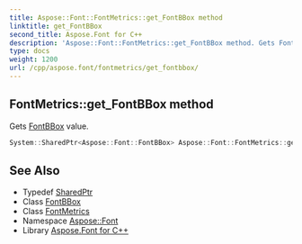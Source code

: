 ```yaml
---
title: Aspose::Font::FontMetrics::get_FontBBox method
linktitle: get_FontBBox
second_title: Aspose.Font for C++
description: 'Aspose::Font::FontMetrics::get_FontBBox method. Gets FontBBox value in C++.'
type: docs
weight: 1200
url: /cpp/aspose.font/fontmetrics/get_fontbbox/
---
```

## FontMetrics::get_FontBBox method


Gets [FontBBox](../../fontbbox/) value.

```cpp
System::SharedPtr<Aspose::Font::FontBBox> Aspose::Font::FontMetrics::get_FontBBox() override
```

## See Also

* Typedef [SharedPtr](../../../system/sharedptr/)
* Class [FontBBox](../../fontbbox/)
* Class [FontMetrics](../)
* Namespace [Aspose::Font](../../)
* Library [Aspose.Font for C++](../../../)
